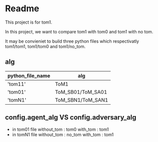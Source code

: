 # Readme

This project is for tom1.

In this project, we want to compare tom1 with tom0 and tom1 with no tom.

It may be convieniet to build three python files which respectivatly tom1/tom1,
tom1/tom0 and tom1/no_tom.

## alg
python_file_name | alg
-------- | -----
'tom11' | ToM1
'tom01' | ToM_SB01/ToM_SA01
'tomN1' | ToM_SBN1/ToM_SAN1


## config.agent_alg VS config.adversary_alg
* in tom01 file
without_tom : tom0
with_tom : tom1
* in tomN1 file
without_tom : no_tom
with_tom : tom1